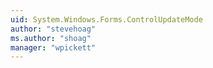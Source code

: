 ```yaml
---
uid: System.Windows.Forms.ControlUpdateMode
author: "stevehoag"
ms.author: "shoag"
manager: "wpickett"
---
```

